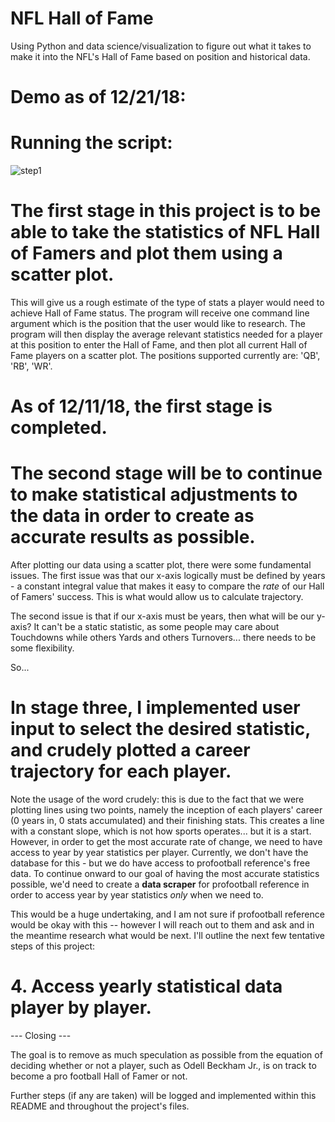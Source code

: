 # NFL Hall of Fame
Using Python and data science/visualization to figure out what it takes to make it into the NFL's Hall of Fame based on position and historical data.

# Demo as of 12/21/18: 

# Running the script:
![step1](https://https://github.com/aarondtaveras/NFL_HoF/images/step1.PNG)


# The first stage in this project is to be able to take the statistics of NFL Hall of Famers and plot them using a scatter plot.

This will give us a rough estimate of the type of stats a player would need to achieve Hall of Fame status. The program will receive one command line argument which is the position that the user would like to research. The program will then display the average relevant statistics needed for a player at this position to enter the Hall of Fame, and then plot all current Hall of Fame players on a scatter plot. The positions supported currently are: 'QB', 'RB', 'WR'.

# As of 12/11/18, the first stage is completed.

# The second stage will be to continue to make statistical adjustments to the data in order to create as accurate results as possible.

After plotting our data using a scatter plot, there were some fundamental issues. 
The first issue was that our x-axis logically must be defined by years - a constant integral value that makes it easy to compare the *rate* of our Hall of Famers' success. This is what would allow us to calculate trajectory. 

The second issue is that if our x-axis must be years, then what will be our y-axis? It can't be a static statistic, as some people may care about Touchdowns while others Yards and others Turnovers... there needs to be some flexibility.

So...

# In stage three, I implemented user input to select the desired statistic, and crudely plotted a career trajectory for each player.

Note the usage of the word crudely: this is due to the fact that we were plotting lines using two points, namely the inception of each players' career (0 years in, 0 stats accumulated) and their finishing stats. This creates a line with a constant slope, which is not how sports operates... but it is a start. However, in order to get the most accurate rate of change, we need to have access to year by year statistics per player. Currently, we don't have the database for this - but we do have access to profootball reference's free data. To continue onward to our goal of having the most accurate statistics possible, we'd need to create a **data scraper** for profootball reference in order to access year by year statistics *only* when we need to. 

This would be a huge undertaking, and I am not sure if profootball reference would be okay with this -- however I will reach out to them and ask and in the meantime research what would be next. I'll outline the next few tentative steps of this project:

# 4. Access yearly statistical data player by player.


--- Closing ---

The goal is to remove as much speculation as possible from the equation of deciding whether or not a player, such as Odell Beckham Jr., is on track to become a pro football Hall of Famer or not.

Further steps (if any are taken) will be logged and implemented within this README and throughout the project's files.
